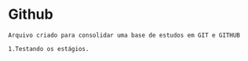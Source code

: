 # Github

    Arquivo criado para consolidar uma base de estudos em GIT e GITHUB

    1.Testando os estágios.
